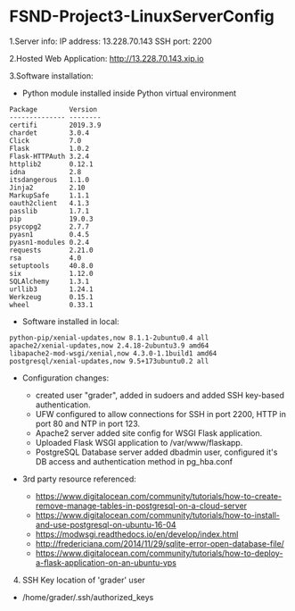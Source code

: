 # FSND-Project3-LinuxServerConfig

1.Server info:
IP address: 13.228.70.143
SSH port: 2200

2.Hosted Web Application:
http://13.228.70.143.xip.io

3.Software installation:
- Python module installed inside Python virtual environment
```
Package        Version
-------------- --------
certifi        2019.3.9
chardet        3.0.4
Click          7.0
Flask          1.0.2
Flask-HTTPAuth 3.2.4
httplib2       0.12.1
idna           2.8
itsdangerous   1.1.0
Jinja2         2.10
MarkupSafe     1.1.1
oauth2client   4.1.3
passlib        1.7.1
pip            19.0.3
psycopg2       2.7.7
pyasn1         0.4.5
pyasn1-modules 0.2.4
requests       2.21.0
rsa            4.0
setuptools     40.8.0
six            1.12.0
SQLAlchemy     1.3.1
urllib3        1.24.1
Werkzeug       0.15.1
wheel          0.33.1
```
- Software installed in local:
```
python-pip/xenial-updates,now 8.1.1-2ubuntu0.4 all
apache2/xenial-updates,now 2.4.18-2ubuntu3.9 amd64
libapache2-mod-wsgi/xenial,now 4.3.0-1.1build1 amd64
postgresql/xenial-updates,now 9.5+173ubuntu0.2 all
```
- Configuration changes:
  - created user "grader", added in sudoers and added SSH key-based authentication.
  - UFW configured to allow connections for SSH in port 2200, HTTP in port 80 and NTP in port 123.
  - Apache2 server added site config for WSGI Flask application.
  - Uploaded Flask WSGI application to /var/www/flaskapp.
  - PostgreSQL Database server added dbadmin user, configured it's DB access and authentication method in pg_hba.conf

- 3rd party resource referenced:
  - https://www.digitalocean.com/community/tutorials/how-to-create-remove-manage-tables-in-postgresql-on-a-cloud-server
  - https://www.digitalocean.com/community/tutorials/how-to-install-and-use-postgresql-on-ubuntu-16-04
  - https://modwsgi.readthedocs.io/en/develop/index.html
  - http://fredericiana.com/2014/11/29/sqlite-error-open-database-file/
  - https://www.digitalocean.com/community/tutorials/how-to-deploy-a-flask-application-on-an-ubuntu-vps

4. SSH Key location of 'grader' user
- /home/grader/.ssh/authorized_keys

